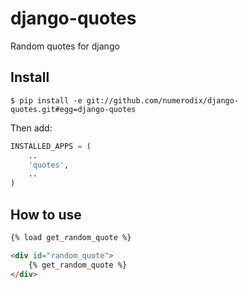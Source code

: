django-quotes
=============

Random quotes for django

Install
-------

    $ pip install -e git://github.com/numerodix/django-quotes.git#egg=django-quotes

Then add:

```python
INSTALLED_APPS = (
    ..
    'quotes',
    ..
)
```

How to use
----------

```html
{% load get_random_quote %}

<div id="random_quote">
    {% get_random_quote %}
</div>
```

